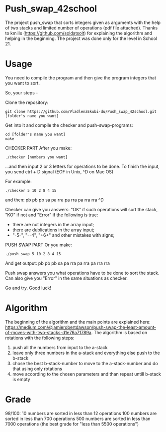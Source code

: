 # Push_swap_42school
The project push_swap that sorts integers given as arguments with the help of two stacks and limited number of operations (pdf file attached).
Thanks to kmills (https://github.com/soldatsolt) for explaining the algorithm and helping in the beginning. The project was done only for the level in School 21.

# Usage
You need to compile the program and then give the program integers that you want to sort.

So, your steps -

Clone the repository:

    git clone https://github.com/VladlenaSkubi-du/Push_swap_42school.git [folder's name you want]

Get into it and compile the checker and push-swap-programs:

    cd [folder's name you want]
    make

CHECKER PART
After you make:

    ./checker [numbers you want]

...and then input 2 or 3 letters for operations to be done. To finish the input, you send ctrl + D signal (EOF in Unix, ^D on Mac OS)

For example:

    ./checker 5 10 2 8 4 15

and then:
pb
pb
pb
sa
pa
rra
pa
rra
pa
rra
rra
^D

Checker can give you answers: "OK" if such operations will sort the stack, "KO" if not and "Error" if the following is true:
 - there are not integers in the array input;
 - there are dublications in the array input;
 - "-5-", "--4", "+6+" and other mistakes with signs;

PUSH SWAP PART
Or you make:

    ./push_swap 5 10 2 8 4 15
    
And get output:
pb
pb
pb
sa
pa
rra
pa
rra
pa
rra
rra

Push swap answers you what operations have to be done to sort the stack. Can also give you "Error" in the same situations as checker.

Go and try. Good luck!

# Algorithm
The beginning of the algorithm and the main points are explained here: https://medium.com/@jamierobertdawson/push-swap-the-least-amount-of-moves-with-two-stacks-d1e76a71789a.
The algorithm is based on rotations with the following steps:
1) push all the numbers from input to the a-stack
2) leave only three numbers in the a-stack and everything else push to the b-stack
3) chose the best b-stack-number to move to the a-stack-number and do that using only rotations
4) move according to the chosen parameters and than repeat untill b-stack is empty

# Grade
98/100:
10 numbers are sorted in less than 12 operations
100 numbers are sorted in less than 700 operations
500 numbers are sorted in less than 7000 operations (the best grade for "less than 5500 operations")
